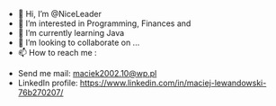 - 👋 Hi, I’m @NiceLeader
- 👀 I’m interested in Programming, Finances and 
- 🌱 I’m currently learning Java
- 💞️ I’m looking to collaborate on ...
- 📫 How to reach me : 
* Send me mail: maciek2002.10@wp.pl
* LinkedIn profile: https://www.linkedin.com/in/maciej-lewandowski-76b270207/

<!---
NiceLeader/NiceLeader is a ✨ special ✨ repository because its `README.md` (this file) appears on your GitHub profile.
You can click the Preview link to take a look at your changes.
--->
